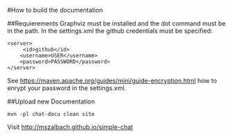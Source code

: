 #How to build the documentation

##Requierements
Graphviz must be installed and the dot command must be in the path.
In the settings.xml the github credentials must be specified:

```
<server>
     <id>github</id>
    <username>USER</username>
    <password>PASSWORD</password>
</server>
```

See https://maven.apache.org/guides/mini/guide-encryption.html how to enrypt your password in the settings.xml.

##Upload new Documentation

```
mvn -pl chat-docu clean site
```

Visit http://mszalbach.github.io/simple-chat

